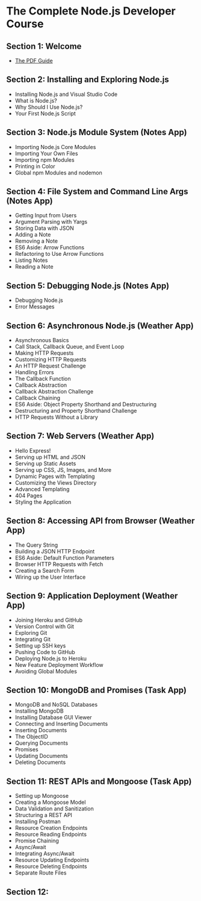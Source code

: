 # The Complete Node.js Developer Course

## Section 1: Welcome

- [The PDF Guide](https://drive.google.com/file/d/1NNPIaoSLWxlNhIVdrkXwtqZnASra7hBd/view?usp=sharing)

## Section 2: Installing and Exploring Node.js

- Installing Node.js and Visual Studio Code
- What is Node.js?
- Why Should I Use Node.js?
- Your First Node.js Script

## Section 3: Node.js Module System (Notes App)

- Importing Node.js Core Modules
- Importing Your Own Files
- Importing npm Modules
- Printing in Color
- Global npm Modules and nodemon

## Section 4: File System and Command Line Args (Notes App)

- Getting Input from Users
- Argument Parsing with Yargs
- Storing Data with JSON
- Adding a Note
- Removing a Note
- ES6 Aside: Arrow Functions
- Refactoring to Use Arrow Functions
- Listing Notes
- Reading a Note

## Section 5: Debugging Node.js (Notes App)

- Debugging Node.js
- Error Messages

## Section 6: Asynchronous Node.js (Weather App)

- Asynchronous Basics
- Call Stack, Callback Queue, and Event Loop
- Making HTTP Requests
- Customizing HTTP Requests
- An HTTP Request Challenge
- Handling Errors
- The Callback Function
- Callback Abstraction
- Callback Abstraction Challenge
- Callback Chaining
- ES6 Aside: Object Property Shorthand and Destructuring
- Destructuring and Property Shorthand Challenge
- HTTP Requests Without a Library

## Section 7: Web Servers (Weather App)

- Hello Express!
- Serving up HTML and JSON
- Serving up Static Assets
- Serving up CSS, JS, Images, and More
- Dynamic Pages with Templating
- Customizing the Views Directory
- Advanced Templating
- 404 Pages
- Styling the Application

## Section 8: Accessing API from Browser (Weather App)

- The Query String
- Building a JSON HTTP Endpoint
- ES6 Aside: Default Function Parameters
- Browser HTTP Requests with Fetch
- Creating a Search Form
- Wiring up the User Interface

## Section 9: Application Deployment (Weather App)

- Joining Heroku and GitHub
- Version Control with Git
- Exploring Git
- Integrating Git
- Setting up SSH keys
- Pushing Code to GitHub
- Deploying Node.js to Heroku
- New Feature Deployment Workflow
- Avoiding Global Modules

## Section 10: MongoDB and Promises (Task App)

- MongoDB and NoSQL Databases
- Installing MongoDB
- Installing Database GUI Viewer
- Connecting and Inserting Documents
- Inserting Documents
- The ObjectID
- Querying Documents
- Promises
- Updating Documents
- Deleting Documents

## Section 11: REST APIs and Mongoose (Task App)

- Setting up Mongoose
- Creating a Mongoose Model
- Data Validation and Sanitization
- Structuring a REST API
- Installing Postman
- Resource Creation Endpoints
- Resource Reading Endpoints
- Promise Chaining
- Async/Await
- Integrating Async/Await
- Resource Updating Endpoints
- Resource Deleting Endpoints
- Separate Route Files

## Section 12: 
